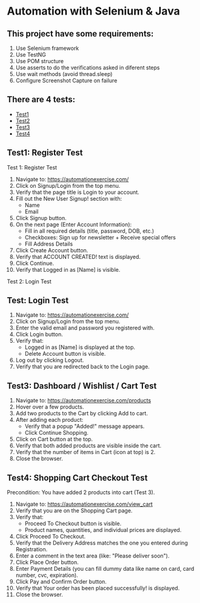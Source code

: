 # Automation with Selenium & Java 

## This project have some requirements: 
1. Use Selenium framework
2. Use TestNG
3. Use POM structure
4. Use asserts to do the verifications asked in diferent steps
5. Use wait methods (avoid thread.sleep)
6. Configure Screenshot Capture on failure



## There are 4 tests: 
- [Test1](#test1)
- [Test2](#test2)
- [Test3](#test3)
- [Test4](#test4)


## Test1: Register Test
Test 1: Register Test
1. Navigate to: https://automationexercise.com/
2. Click on Signup/Login from the top menu.
3. Verify that the page title is Login to your account.
4. Fill out the New User Signup! section with:
   - Name
   - Email
5. Click Signup button.
6. On the next page (Enter Account Information):<br>
   - Fill in all required details (title, password, DOB, etc.)<br>
   - Checkboxes: Sign up for newsletter + Receive special offers<br>
   - Fill Address Details<br>
7. Click Create Account button.
8. Verify that ACCOUNT CREATED! text is displayed.
9. Click Continue.
10. Verify that Logged in as [Name] is visible.

Test 2: Login Test


## Test: Login Test
1. Navigate to: https://automationexercise.com/
2. Click on Signup/Login from the top menu.
3. Enter the valid email and password you registered with.
4. Click Login button.
5. Verify that:<br>
   - Logged in as [Name] is displayed at the top.<br>
   - Delete Account button is visible.<br>
6. Log out by clicking Logout.
7. Verify that you are redirected back to the Login page.




## Test3:  Dashboard / Wishlist / Cart Test
1. Navigate to: https://automationexercise.com/products
2. Hover over a few products.
3. Add two products to the Cart by clicking Add to cart.
4. After adding each product:<br>
   - Verify that a popup "Added!" message appears.<br>
   - Click Continue Shopping.<br>
5. Click on Cart button at the top.
6. Verify that both added products are visible inside the cart.
7. Verify that the number of items in Cart (icon at top) is 2.
8. Close the browser.



## Test4:  Shopping Cart Checkout Test
Precondition: You have added 2 products into cart (Test 3).

1. Navigate to: https://automationexercise.com/view_cart
2. Verify that you are on the Shopping Cart page.
3. Verify that:<br>
   - Proceed To Checkout button is visible.<br>
   - Product names, quantities, and individual prices are displayed.<br>
4. Click Proceed To Checkout.
5. Verify that the Delivery Address matches the one you entered during Registration.
6. Enter a comment in the text area (like: "Please deliver soon").
7. Click Place Order button.
8. Enter Payment Details (you can fill dummy data like name on card, card number, cvc, expiration).
9. Click Pay and Confirm Order button.
10. Verify that Your order has been placed successfully! is displayed.
11. Close the browser.









